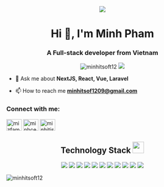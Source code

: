 <p align="center">
<img src="./asset/banner.png" />
</p>
<h1 align="center">Hi 👋, I'm Minh Pham</h1>
<h3 align="center">A Full-stack developer from Vietnam</h3>

<p align="center"> <img src="https://komarev.com/ghpvc/?username=minhitsoft12&label=Profile%20views&color=0e75b6&style=flat" alt="minhitsoft12" /> <img src="https://badges.pufler.dev/commits/monthly/minhitsoft12" /></p>

- 💬 Ask me about **NextJS, React, Vue, Laravel**

- 📫 How to reach me **minhitsof1209@gmail.com**

<h3 align="left">Connect with me:</h3>
<p align="left">
<a href="https://linkedin.com/in/mizfam" target="blank"><img align="center" src="https://raw.githubusercontent.com/rahuldkjain/github-profile-readme-generator/master/src/images/icons/Social/linked-in-alt.svg" alt="mizfam" height="30" width="40" /></a>
<a href="https://fb.com/minhceo.99" target="blank"><img align="center" src="https://raw.githubusercontent.com/rahuldkjain/github-profile-readme-generator/master/src/images/icons/Social/facebook.svg" alt="minhceo.99" height="30" width="40" /></a>
<a href="https://www.leetcode.com/minhitisoft" target="blank"><img align="center" src="https://raw.githubusercontent.com/rahuldkjain/github-profile-readme-generator/master/src/images/icons/Social/leet-code.svg" alt="minhitisoft" height="30" width="40" /></a>
</p>

<h2 align="center">Technology Stack <img src="https://media.giphy.com/media/WUlplcMpOCEmTGBtBW/giphy.gif" width="30"></h2>

<p align="center">
  <img src="https://img.shields.io/badge/next.js-000000?style=for-the-badge&logo=nextdotjs&logoColor=white"/>
  <img src="https://img.shields.io/badge/react-%2320232a.svg?style=for-the-badge&logo=react&logoColor=%2361DAFB"/>
  <img src="https://img.shields.io/badge/Laravel-FF2D20?style=for-the-badge&logo=laravel&logoColor=white"/>
  <img src="https://img.shields.io/badge/typescript-%23007ACC.svg?style=for-the-badge&logo=typescript&logoColor=white"/>
  <img src="https://img.shields.io/badge/JavaScript-F7DF1E?style=for-the-badge&logo=javascript&logoColor=black"/>
  <img src="https://img.shields.io/badge/html5-%23E34F26.svg?style=for-the-badge&logo=html5&logoColor=white"/>
  <img src="https://img.shields.io/badge/CSS-239120?&style=for-the-badge&logo=css3&logoColor=white"/>
  <img src="https://img.shields.io/badge/Tailwind_CSS-38B2AC?style=for-the-badge&logo=tailwind-css&logoColor=white"/>
  <img src="https://img.shields.io/badge/PHP-777BB4?style=for-the-badge&logo=php&logoColor=white"/>
  <img src="https://img.shields.io/badge/MySQL-00000F?style=for-the-badge&logo=mysql&logoColor=white"/>
  <img src="https://img.shields.io/badge/Ubuntu-E95420?style=for-the-badge&logo=ubuntu&logoColor=white"/>
</p>

<p><img align="left" src="https://github-readme-stats.vercel.app/api/top-langs?username=minhitsoft12&show_icons=true&locale=en&layout=compact" alt="minhitsoft12" /></p>

